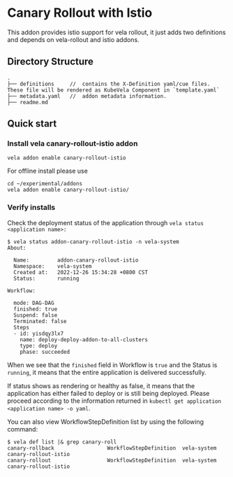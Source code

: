 #   Canary Rollout with Istio

This addon provides istio support for vela rollout, it just adds two definitions and depends on vela-rollout and istio addons.

##  Directory Structure
```shell
.
├── definitions     //  contains the X-Definition yaml/cue files. These file will be rendered as KubeVela Component in `template.yaml`
├── metadata.yaml   //  addon metadata information.
├── readme.md
```

##  Quick start
### Install vela canary-rollout-istio addon
```shell
vela addon enable canary-rollout-istio
```
For offline install please use
```shell
cd ~/experimental/addons
vela addon enable canary-rollout-istio/
```
### Verify installs
Check the deployment status of the application through `vela status <application name>:`
```shell
$ vela status addon-canary-rollout-istio -n vela-system
About:

  Name:         addon-canary-rollout-istio   
  Namespace:    vela-system                  
  Created at:   2022-12-26 15:34:28 +0800 CST
  Status:       running                      

Workflow:

  mode: DAG-DAG
  finished: true
  Suspend: false
  Terminated: false
  Steps
  - id: yisdqy3lx7
    name: deploy-deploy-addon-to-all-clusters
    type: deploy
    phase: succeeded
```
When we see that the `finished` field in Workflow is `true` and the Status is `running`, it means that the entire application is delivered successfully.

If status shows as rendering or healthy as false, it means that the application has either failed to deploy or is still being deployed. Please proceed according to the information returned in `kubectl get application <application name> -o yaml`.

You can also view WorkflowStepDefinition list by using the following command:
```shell
$ vela def list |& grep canary-roll
canary-rollback                 WorkflowStepDefinition  vela-system     canary-rollout-istio                                                                
canary-rollout                  WorkflowStepDefinition  vela-system     canary-rollout-istio                                                                                                                                                                                                                                       
```

